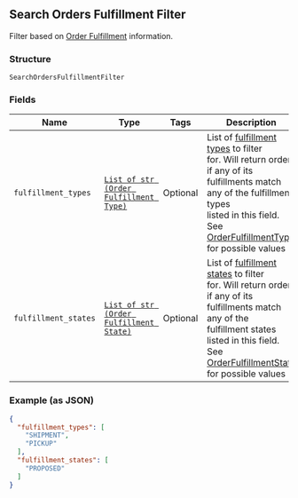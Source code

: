 ## Search Orders Fulfillment Filter

Filter based on [Order Fulfillment](#type-orderfulfillment) information.

### Structure

`SearchOrdersFulfillmentFilter`

### Fields

| Name | Type | Tags | Description |
|  --- | --- | --- | --- |
| `fulfillment_types` | [`List of str (Order Fulfillment Type)`](/doc/models/order-fulfillment-type.md) | Optional | List of [fulfillment types](#type-orderfulfillmenttype) to filter<br>for. Will return orders if any of its fulfillments match any of the fulfillment types<br>listed in this field.<br>See [OrderFulfillmentType](#type-orderfulfillmenttype) for possible values |
| `fulfillment_states` | [`List of str (Order Fulfillment State)`](/doc/models/order-fulfillment-state.md) | Optional | List of [fulfillment states](#type-orderfulfillmentstate) to filter<br>for. Will return orders if any of its fulfillments match any of the<br>fulfillment states listed in this field.<br>See [OrderFulfillmentState](#type-orderfulfillmentstate) for possible values |

### Example (as JSON)

```json
{
  "fulfillment_types": [
    "SHIPMENT",
    "PICKUP"
  ],
  "fulfillment_states": [
    "PROPOSED"
  ]
}
```

